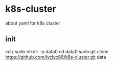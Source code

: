 # k8s-cluster
about yaml for k8s cluster 


## init
cd /
sudo mkdir -p data0
cd data0 
sudo git clone https://github.com/lyclyc88/k8s-cluster.git data
